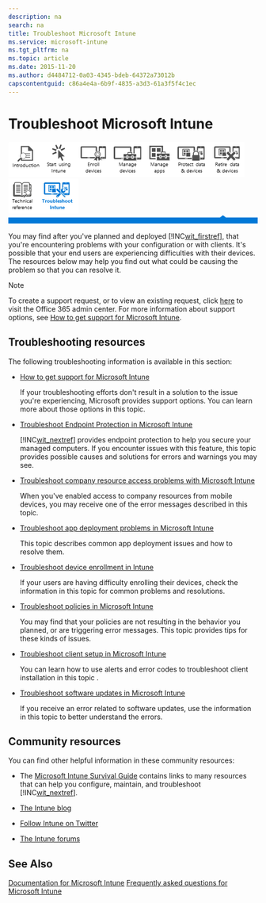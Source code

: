 ```yaml
---
description: na
search: na
title: Troubleshoot Microsoft Intune
ms.service: microsoft-intune
ms.tgt_pltfrm: na
ms.topic: article
ms.date: 2015-11-20
ms.author: d4484712-0a03-4345-bdeb-64372a73012b
capscontentguid: c86a4e4a-6b9f-4835-a3d3-61a3f5f4c1ec
---
```

# Troubleshoot Microsoft Intune
![](../Image/Nav_Icons/WIT_Tile_W_Overview.png)![](../Image/Nav_Icons/WIT_Tile_W_GetStarted.png)![](../Image/Nav_Icons/WIT_Tile_W_EnrollDevices.png)![](../Image/Nav_Icons/WIT_Tile_W_ManageDevices.png)![](../Image/Nav_Icons/WIT_Tile_W_ManageApps.png)![](../Image/Nav_Icons/WIT_Tile_W_ProtectResources.png)![](../Image/Nav_Icons/WIT_Tile_W_RetireData.png)![](../Image/Nav_Icons/WIT_Tile_W_TechnicalReference.png)![](../Image/Nav_Icons/WIT_Tile_W_TroubleshootingHighlight.png)
![](../Image/Nav_Icons/WIT_Banner_Troubleshooting.png)

You may find  after you've planned and deployed [!INC[wit_firstref](../Token/wit_firstref_md.md)], that you're encountering problems with your configuration or with clients. It's possible that your end users are experiencing difficulties with their devices. The resources below may help you find out what could be causing the problem so that you can resolve it.

> [!NOTE]
> To create a support request, or to view an existing request,  click [here](https://portal.office.com/admin/default.aspx) to visit the Office 365 admin center. For more information about support options, see [How to get support for Microsoft Intune](../Topic/How_to_get_support_for_Microsoft_Intune.md).

## Troubleshooting resources
The following troubleshooting information is available in this section:

- [How to get support for Microsoft Intune](../Topic/How_to_get_support_for_Microsoft_Intune.md)

   If your troubleshooting efforts don't result in a solution to the issue you're experiencing, Microsoft provides support options. You can learn more about those options in this topic.

- [Troubleshoot Endpoint Protection in Microsoft Intune](../Topic/Troubleshoot_Endpoint_Protection_in_Microsoft_Intune.md)

   [!INC[wit_nextref](../Token/wit_nextref_md.md)] provides endpoint protection to help you secure your managed computers. If you encounter issues with this feature,  this topic provides possible causes and solutions for errors and warnings you may see.

- [Troubleshoot company resource access problems with Microsoft Intune](../Topic/Troubleshoot_company_resource_access_problems_with_Microsoft_Intune.md)

   When you've enabled access to company resources from mobile devices, you may receive one of the error messages described  in this topic.

- [Troubleshoot app deployment problems in Microsoft Intune](../Topic/Troubleshoot_app_deployment_problems_in_Microsoft_Intune.md)

   This topic  describes common app deployment issues and how to resolve them.

- [Troubleshoot device enrollment in Intune](../Topic/Troubleshoot_device_enrollment_in_Intune.md)

   If your users are having difficulty enrolling their devices, check the information in  this topic for common problems and resolutions.

- [Troubleshoot policies in Microsoft Intune](../Topic/Troubleshoot_policies_in_Microsoft_Intune.md)

   You may find that your policies are not resulting in the behavior you planned, or are triggering error messages. This topic provides tips for these kinds of issues.

- [Troubleshoot client setup in Microsoft Intune](../Topic/Troubleshoot_client_setup_in_Microsoft_Intune.md)

   You can learn how to use alerts and error codes to troubleshoot client installation in this topic .

- [Troubleshoot software updates in Microsoft Intune](../Topic/Troubleshoot_software_updates_in_Microsoft_Intune.md)

   If you receive an error related to software updates, use the information in this topic to better understand the errors.

## Community resources
You can find other helpful information in these community resources:

- The [Microsoft Intune Survival Guide](http://social.technet.microsoft.com/wiki/contents/articles/23431.microsoft-intune-survival-guide.aspx) contains links to many resources that can help you configure, maintain, and troubleshoot [!INC[wit_nextref](../Token/wit_nextref_md.md)].

- [The Intune blog](http://blogs.technet.com/b/windowsintune/)

- [Follow Intune on Twitter](https://twitter.com/MSIntune)

- [The Intune forums](https://social.technet.microsoft.com/Forums/home?category=microsoftintune&amp;filter=alltypes&amp;sort=lastpostdesc)

## See Also
[Documentation for Microsoft Intune](../Topic/Documentation_for_Microsoft_Intune.md)
[Frequently asked questions for Microsoft Intune](../Topic/Frequently_asked_questions_for_Microsoft_Intune.md)

